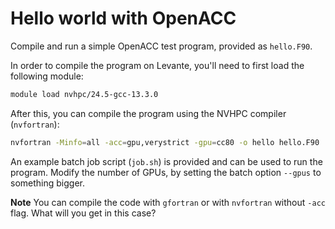 # Hello world with OpenACC

Compile and run a simple OpenACC test program, provided as `hello.F90`.

In order to compile the program on Levante, you'll need to first load the
following module:
```bash
module load nvhpc/24.5-gcc-13.3.0
```

After this, you can compile the program using the NVHPC compiler (`nvfortran`):
```bash
nvfortran -Minfo=all -acc=gpu,verystrict -gpu=cc80 -o hello hello.F90
```

An example batch job script (`job.sh`) is provided and can be used to run the
program. Modify the number of GPUs, by setting the batch option `--gpus` to something bigger. 

**Note** You can compile the code with `gfortran` or with `nvfortran` without `-acc` flag. What will you get in this case?
